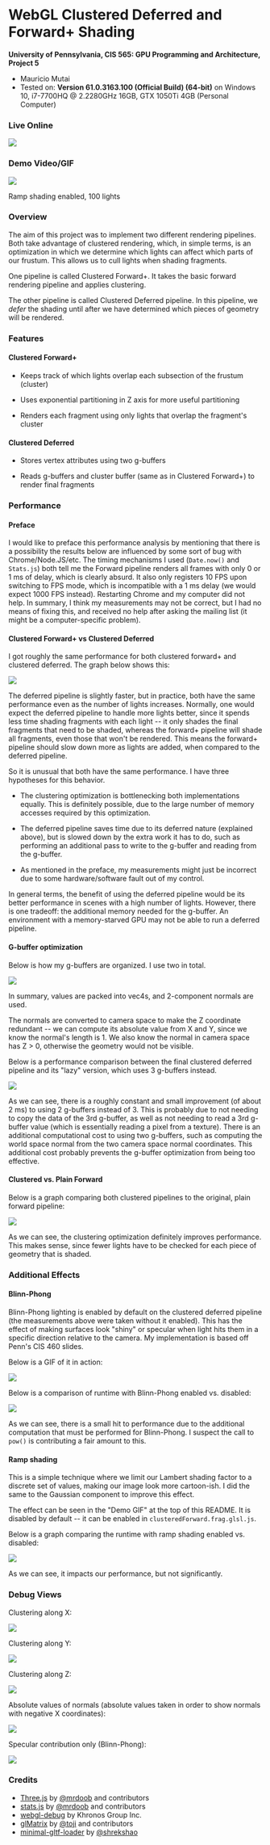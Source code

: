WebGL Clustered Deferred and Forward+ Shading
======================

**University of Pennsylvania, CIS 565: GPU Programming and Architecture, Project 5**

* Mauricio Mutai
* Tested on: **Version 61.0.3163.100 (Official Build) (64-bit)** on
  Windows 10, i7-7700HQ @ 2.2280GHz 16GB, GTX 1050Ti 4GB (Personal Computer)

### Live Online

[![](img/thumb.png)](http://MauKMu.github.io/Project5-WebGL-Clustered-Deferred-Forward-Plus)

### Demo Video/GIF

![](img/toon.gif)

Ramp shading enabled, 100 lights

### Overview

The aim of this project was to implement two different rendering pipelines. Both take advantage of clustered rendering, which, in simple terms, is an optimization in which we determine which lights can affect which parts of our frustum. This allows us to cull lights when shading fragments.

One pipeline is called Clustered Forward+. It takes the basic forward rendering pipeline and applies clustering.

The other pipeline is called Clustered Deferred pipeline. In this pipeline, we *defer* the shading until after we have determined which pieces of geometry will be rendered.

### Features

#### Clustered Forward+

* Keeps track of which lights overlap each subsection of the frustum (cluster)

* Uses exponential partitioning in Z axis for more useful partitioning

* Renders each fragment using only lights that overlap the fragment's cluster

#### Clustered Deferred

* Stores vertex attributes using two g-buffers

* Reads g-buffers and cluster buffer (same as in Clustered Forward+) to render final fragments

### Performance

#### Preface

I would like to preface this performance analysis by mentioning that there is a possibility the results below are influenced by some sort of bug with Chrome/Node.JS/etc. The timing mechanisms I used (`Date.now()` and `Stats.js`) both tell me the Forward pipeline renders all frames with only 0 or 1 ms of delay, which is clearly absurd. It also only registers 10 FPS upon switching to FPS mode, which is incompatible with a 1 ms delay (we would expect 1000 FPS instead). Restarting Chrome and my computer did not help. In summary, I think my measurements may not be correct, but I had no means of fixing this, and received no help after asking the mailing list (it might be a computer-specific problem).

#### Clustered Forward+ vs Clustered Deferred

I got roughly the same performance for both clustered forward+ and clustered deferred. The graph below shows this:

![](img/FvsD.png)

The deferred pipeline is slightly faster, but in practice, both have the same performance even as the number of lights increases. Normally, one would expect the deferred pipeline to handle more lights better, since it spends less time shading fragments with each light -- it only shades the final fragments that need to be shaded, whereas the forward+ pipeline will shade all fragments, even those that won't be rendered. This means the forward+ pipeline should slow down more as lights are added, when compared to the deferred pipeline.

So it is unusual that both have the same performance. I have three hypotheses for this behavior.

* The clustering optimization is bottlenecking both implementations equally. This is definitely possible, due to the large number of memory accesses required by this optimization.

* The deferred pipeline saves time due to its deferred nature (explained above), but is slowed down by the extra work it has to do, such as performing an additional pass to write to the g-buffer and reading from the g-buffer.

* As mentioned in the preface, my measurements might just be incorrect due to some hardware/software fault out of my control.

In general terms, the benefit of using the deferred pipeline would be its better performance in scenes with a high number of lights. However, there is one tradeoff: the additional memory needed for the g-buffer. An environment with a memory-starved GPU may not be able to run a deferred pipeline.

#### G-buffer optimization

Below is how my g-buffers are organized. I use two in total.

![](img/gbuf.png)

In summary, values are packed into vec4s, and 2-component normals are used.

The normals are converted to camera space to make the Z coordinate redundant -- we can compute its absolute value from X and Y, since we know the normal's length is 1. We also know the normal in camera space has Z > 0, otherwise the geometry would not be visible.

Below is a performance comparison between the final clustered deferred pipeline and its "lazy" version, which uses 3 g-buffers instead.

![](img/gbuf-graph.png)

As we can see, there is a roughly constant and small improvement (of about 2 ms) to using 2 g-buffers instead of 3. This is probably due to not needing to copy the data of the 3rd g-buffer, as well as not needing to read a 3rd g-buffer value (which is essentially reading a pixel from a texture). There is an additional computational cost to using two g-buffers, such as computing the world space normal from the two camera space normal coordinates. This additional cost probably prevents the g-buffer optimization from being too effective.

#### Clustered vs. Plain Forward

Below is a graph comparing both clustered pipelines to the original, plain forward pipeline:

![](img/CvsF.png)

As we can see, the clustering optimization definitely improves performance. This makes sense, since fewer lights have to be checked for each piece of geometry that is shaded.

### Additional Effects

#### Blinn-Phong

Blinn-Phong lighting is enabled by default on the clustered deferred pipeline (the measurements above were taken without it enabled). This has the effect of making surfaces look "shiny" or specular when light hits them in a specific direction relative to the camera. My implementation is based off Penn's CIS 460 slides.

Below is a GIF of it in action:

![](blinn.gif)

Below is a comparison of runtime with Blinn-Phong enabled vs. disabled:

![](img/blinn-graph.png)

As we can see, there is a small hit to performance due to the additional computation that must be performed for Blinn-Phong. I suspect the call to `pow()` is contributing a fair amount to this.

#### Ramp shading

This is a simple technique where we limit our Lambert shading factor to a discrete set of values, making our image look more cartoon-ish. I did the same to the Gaussian component to improve this effect.

The effect can be seen in the "Demo GIF" at the top of this README. It is disabled by default -- it can be enabled in `clusteredForward.frag.glsl.js`.

Below is a graph comparing the runtime with ramp shading enabled vs. disabled:

![](img/graph-ramp.png)

As we can see, it impacts our performance, but not significantly.

### Debug Views

Clustering along X:

![](img/clusterX.png)

Clustering along Y:

![](img/clusterY.png)

Clustering along Z:

![](img/clusterZ.png)

Absolute values of normals (absolute values taken in order to show normals with negative X coordinates):

![](img/absnor.png)

Specular contribution only (Blinn-Phong):

![](img/spec.png)

### Credits

* [Three.js](https://github.com/mrdoob/three.js) by [@mrdoob](https://github.com/mrdoob) and contributors
* [stats.js](https://github.com/mrdoob/stats.js) by [@mrdoob](https://github.com/mrdoob) and contributors
* [webgl-debug](https://github.com/KhronosGroup/WebGLDeveloperTools) by Khronos Group Inc.
* [glMatrix](https://github.com/toji/gl-matrix) by [@toji](https://github.com/toji) and contributors
* [minimal-gltf-loader](https://github.com/shrekshao/minimal-gltf-loader) by [@shrekshao](https://github.com/shrekshao)
